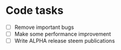 # Code tasks

* [ ] Remove important bugs
* [ ] Make some performance improvement
* [ ] Write ALPHA release steem publications
